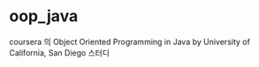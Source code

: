 # oop_java
coursera 의 Object Oriented Programming in Java by University of California, San Diego 스터디
